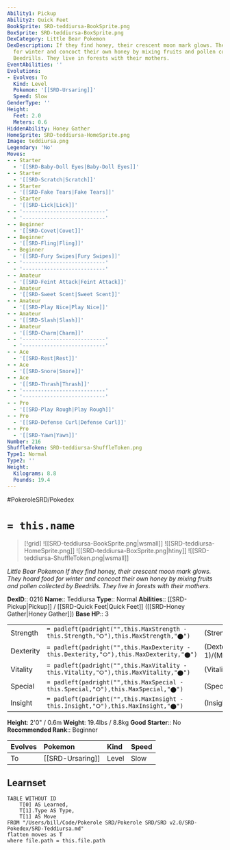 ```yaml
---
Ability1: Pickup
Ability2: Quick Feet
BookSprite: SRD-teddiursa-BookSprite.png
BoxSprite: SRD-teddiursa-BoxSprite.png
DexCategory: Little Bear Pokemon
DexDescription: If they find honey, their crescent moon mark glows. They hoard food
  for winter and concoct their own honey by mixing fruits and pollen collected by
  Beedrills. They live in forests with their mothers.
EventAbilities: ''
Evolutions:
- Evolves: To
  Kind: Level
  Pokemon: '[[SRD-Ursaring]]'
  Speed: Slow
GenderType: ''
Height:
  Feet: 2.0
  Meters: 0.6
HiddenAbility: Honey Gather
HomeSprite: SRD-teddiursa-HomeSprite.png
Image: teddiursa.png
Legendary: 'No'
Moves:
- - Starter
  - '[[SRD-Baby-Doll Eyes|Baby-Doll Eyes]]'
- - Starter
  - '[[SRD-Scratch|Scratch]]'
- - Starter
  - '[[SRD-Fake Tears|Fake Tears]]'
- - Starter
  - '[[SRD-Lick|Lick]]'
- - '---------------------------'
  - '---------------------------'
- - Beginner
  - '[[SRD-Covet|Covet]]'
- - Beginner
  - '[[SRD-Fling|Fling]]'
- - Beginner
  - '[[SRD-Fury Swipes|Fury Swipes]]'
- - '---------------------------'
  - '---------------------------'
- - Amateur
  - '[[SRD-Feint Attack|Feint Attack]]'
- - Amateur
  - '[[SRD-Sweet Scent|Sweet Scent]]'
- - Amateur
  - '[[SRD-Play Nice|Play Nice]]'
- - Amateur
  - '[[SRD-Slash|Slash]]'
- - Amateur
  - '[[SRD-Charm|Charm]]'
- - '---------------------------'
  - '---------------------------'
- - Ace
  - '[[SRD-Rest|Rest]]'
- - Ace
  - '[[SRD-Snore|Snore]]'
- - Ace
  - '[[SRD-Thrash|Thrash]]'
- - '---------------------------'
  - '---------------------------'
- - Pro
  - '[[SRD-Play Rough|Play Rough]]'
- - Pro
  - '[[SRD-Defense Curl|Defense Curl]]'
- - Pro
  - '[[SRD-Yawn|Yawn]]'
Number: 216
ShuffleToken: SRD-teddiursa-ShuffleToken.png
Type1: Normal
Type2: ''
Weight:
  Kilograms: 8.8
  Pounds: 19.4
---
```


#PokeroleSRD/Pokedex

# `= this.name`

> [!grid]
> ![[SRD-teddiursa-BookSprite.png|wsmall]]
> ![[SRD-teddiursa-HomeSprite.png]]
> ![[SRD-teddiursa-BoxSprite.png|htiny]]
> ![[SRD-teddiursa-ShuffleToken.png|wsmall]]


*Little Bear Pokemon*
*If they find honey, their crescent moon mark glows. They hoard food for winter and concoct their own honey by mixing fruits and pollen collected by Beedrills. They live in forests with their mothers.*

**DexID**:: 0216
**Name**:: Teddiursa
**Type**:: Normal
**Abilities**:: [[SRD-Pickup|Pickup]] / [[SRD-Quick Feet|Quick Feet]] ([[SRD-Honey Gather|Honey Gather]])
**Base HP**:: 3

|           |                                                                                        |                                          |
| --------- | -------------------------------------------------------------------------------------- | ---------------------------------------- |
| Strength  | `= padleft(padright("",this.MaxStrength - this.Strength,"⭘"),this.MaxStrength,"⬤")`    | (Strength::2)/(MaxStrength::5)   |
| Dexterity | `= padleft(padright("",this.MaxDexterity - this.Dexterity,"⭘"),this.MaxDexterity,"⬤")` | (Dexterity:: 1)/(MaxDexterity::3) |
| Vitality  | `= padleft(padright("",this.MaxVitality - this.Vitality,"⭘"),this.MaxVitality,"⬤")`    | (Vitality::2)/(MaxVitality::4)   |
| Special   | `= padleft(padright("",this.MaxSpecial - this.Special,"⭘"),this.MaxSpecial,"⬤")`       | (Special::2)/(MaxSpecial::4)     |
| Insight   | `= padleft(padright("",this.MaxInsight - this.Insight,"⭘"),this.MaxInsight,"⬤")`       | (Insight::2)/(MaxInsight::4)     |

**Height**: 2'0" / 0.6m
**Weight**: 19.4lbs / 8.8kg
**Good Starter**:: No
**Recommended Rank**:: Beginner

| Evolves   | Pokemon          | Kind   | Speed   |
|:----------|:-----------------|:-------|:--------|
| To        | [[SRD-Ursaring]] | Level  | Slow    |

## Learnset

```dataview
TABLE WITHOUT ID
    T[0] AS Learned,
    T[1].Type AS Type,
    T[1] AS Move
FROM "/Users/bill/Code/Pokerole SRD/Pokerole SRD/SRD v2.0/SRD-Pokedex/SRD-Teddiursa.md"
flatten moves as T
where file.path = this.file.path
```

